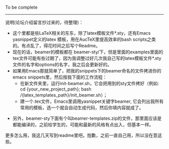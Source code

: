 To be complete

****

说明(论坛介绍留言抄过来的，待整理)：

+ 这个里都是些LaTeX相关的东东，除了latex模板文件*.sty，还有Emacs yasnippet定义的latex 模板，用在AucTeX里提高效率的bash scripts之类的。有点乱了，得花时间之后写个Readme。
+ 现在的话，beamer的模板都在 beamer-sty/下，但是里面的examples里面的tex文件可能有些过期了，因为我调整过好几次我自己写的latex模板文件*.sty文件的名字和options的名字，我之后会更新好的。
+ 如果用Emacs那就简单了，把我的snippets下的beamer命名的文件拷进你的emacs snippets里，然后按我下面的工作流程：
  - 在新文件夹里，运行init-beamer.sh，它会把用到的sty文件拷好（例如: cd {your_new_project_path}; bash /{latex_templates_path}/init_beamer.sh）；
  - 建一个.tex文件，Emacs里调用yasnippet关键字beamer, 它会列出我所有常用的模板，选一个就会自动生成代码，然后你填内容就成了。
- 另外，beamer-sty下面有个叫beamer-templates.zip的文件，那里面应该是都能编译的，之前给学生的，可能和最新的风格有点出入，但基本一样。

更多怎么用，我这几天写到readme里吧。抱歉，之前一直自己用，所以没在意这些。
